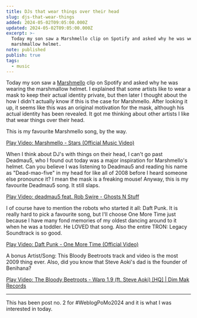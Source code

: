 ```yaml
---
title: DJs that wear things over their head
slug: djs-that-wear-things
added: 2024-05-02T09:05:00.000Z
updated: 2024-05-02T09:05:00.000Z
excerpt: >-
  Today my son saw a Marshmello clip on Spotify and asked why he was wearing the
  marshmallow helmet.
note: published
publish: true
tags:
  - music
---
```

Today my son saw a [Marshmello](https://en.wikipedia.org/wiki/Marshmello) clip on Spotify and asked why he was wearing the marshmallow helmet. I explained that some artists like to wear a mask to keep their actual identity private, but then later I thought about the how I didn't actually know if this is the case for Marshmello. After looking it up, it seems like this was an original motivation for the mask, although his actual identity has been revealed. It got me thinking about other artists I like that wear things over their head. 

This is my favourite Marshmello song, by the way.

<lite-youtube videoid="A57B7B6w3kw" style="background-image: url('https://i.ytimg.com/vi/A57B7B6w3kw/hqdefault.jpg');" title="Marshmello - Stars (Official Music Video)">
  <a href="https://youtube.com/watch?v=A57B7B6w3kw" class="lty-playbtn" title="Play Video">
    <span class="lyt-visually-hidden">Play Video: Marshmello - Stars (Official Music Video)</span>
  </a>
</lite-youtube>

When I think about DJ's with things on their head, I can't go past Deadmau5, who I found out today was a major inspiration for Marshmello's helmet. Can you believe I was listening to Deadmau5 and reading his name as "Dead-mao-five" in my head for like all of 2008 before I heard someone else pronounce it? I mean the mask is a freaking mouse! Anyway, this is my favourite Deadmau5 song. It still slaps.

<lite-youtube videoid="h7ArUgxtlJs" style="background-image: url('https://i.ytimg.com/vi/h7ArUgxtlJs/hqdefault.jpg');" title="deadmau5 feat. Rob Swire - Ghosts N Stuff">
  <a href="https://youtube.com/watch?v=h7ArUgxtlJs" class="lty-playbtn" title="Play Video">
    <span class="lyt-visually-hidden">Play Video: deadmau5 feat. Rob Swire - Ghosts N Stuff</span>
  </a>
</lite-youtube>

I of course have to mention the robots who started it all: Daft Punk. It is really hard to pick a favourite song, but I'll choose One More Time just because I have many fond memories of my oldest dancing around to it when he was a toddler. He LOVED that song. Also the entire TRON: Legacy Soundtrack is so good.

<lite-youtube videoid="FGBhQbmPwH8" style="background-image: url('https://i.ytimg.com/vi/FGBhQbmPwH8/hqdefault.jpg');" title="Daft Punk - One More Time (Official Video)">
  <a href="https://youtube.com/watch?v=FGBhQbmPwH8" class="lty-playbtn" title="Play Video">
    <span class="lyt-visually-hidden">Play Video: Daft Punk - One More Time (Official Video)</span>
  </a>
</lite-youtube>

A bonus Artist/Song: This Bloody Beetroots track and video is the most 2009 thing ever. Also, did you know that Steve Aoki's dad is the founder of Benihana?

<lite-youtube videoid="xJeEkMoSpro" style="background-image: url('https://i.ytimg.com/vi/xJeEkMoSpro/hqdefault.jpg');" title="The Bloody Beetroots - Warp 1.9 (ft. Steve Aoki) [HQ] | Dim Mak Records">
  <a href="https://youtube.com/watch?v=xJeEkMoSpro" class="lty-playbtn" title="Play Video">
    <span class="lyt-visually-hidden">Play Video: The Bloody Beetroots - Warp 1.9 (ft. Steve Aoki) [HQ] | Dim Mak Records</span>
  </a>
</lite-youtube>
<br/>
<hr>

This has been post no. 2 for #WeblogPoMo2024 and it is what I was interested in today.
